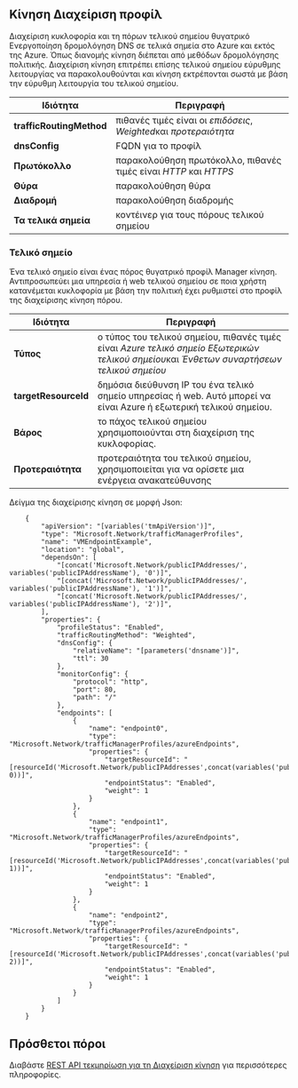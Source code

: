 ## <a name="traffic-manager-profile"></a>Κίνηση Διαχείριση προφίλ

Διαχείριση κυκλοφορία και τη πόρων τελικού σημείου θυγατρικό Ενεργοποίηση δρομολόγηση DNS σε τελικά σημεία στο Azure και εκτός της Azure. Όπως διανομής κίνηση διέπεται από μεθόδων δρομολόγησης πολιτικής. Διαχείριση κίνηση επιτρέπει επίσης τελικού σημείου εύρυθμης λειτουργίας να παρακολουθούνται και κίνηση εκτρέπονται σωστά με βάση την εύρυθμη λειτουργία του τελικού σημείου. 

| Ιδιότητα | Περιγραφή |
|---|---|
|**trafficRoutingMethod**| πιθανές τιμές είναι οι *επιδόσεις*, *Weighted*και *προτεραιότητα* | 
| **dnsConfig** | FQDN για το προφίλ | 
| **Πρωτόκολλο** | παρακολούθηση πρωτόκολλο, πιθανές τιμές είναι *HTTP* και *HTTPS*|
| **Θύρα** | παρακολούθηση θύρα |  
| **Διαδρομή** | παρακολούθηση διαδρομής |
| **Τα τελικά σημεία** |  κοντέινερ για τους πόρους τελικού σημείου | 

### <a name="endpoint"></a>Τελικό σημείο 

Ένα τελικό σημείο είναι ένας πόρος θυγατρικό προφίλ Manager κίνηση. Αντιπροσωπεύει μια υπηρεσία ή web τελικού σημείου σε ποια χρήστη κατανέμεται κυκλοφορία με βάση την πολιτική έχει ρυθμιστεί στο προφίλ της διαχείρισης κίνηση πόρου. 

| Ιδιότητα | Περιγραφή | 
|---|---| 
| **Τύπος** |  ο τύπος του τελικού σημείου, πιθανές τιμές είναι *Azure τελικό σημείο* *Εξωτερικών τελικού σημείου*και *Ένθετων συναρτήσεων τελικού σημείου* | 
| **targetResourceId** |  δημόσια διεύθυνση IP του ένα τελικό σημείο υπηρεσίας ή web. Αυτό μπορεί να είναι Azure ή εξωτερική τελικού σημείου. | 
| **Βάρος** | το πάχος τελικού σημείου χρησιμοποιούνται στη διαχείριση της κυκλοφορίας. | 
| **Προτεραιότητα** | προτεραιότητα του τελικού σημείου, χρησιμοποιείται για να ορίσετε μια ενέργεια ανακατεύθυνσης |

Δείγμα της διαχείρισης κίνηση σε μορφή Json: 


        {
            "apiVersion": "[variables('tmApiVersion')]",
            "type": "Microsoft.Network/trafficManagerProfiles",
            "name": "VMEndpointExample",
            "location": "global",
            "dependsOn": [
                "[concat('Microsoft.Network/publicIPAddresses/', variables('publicIPAddressName'), '0')]",
                "[concat('Microsoft.Network/publicIPAddresses/', variables('publicIPAddressName'), '1')]",
                "[concat('Microsoft.Network/publicIPAddresses/', variables('publicIPAddressName'), '2')]",
            ],
            "properties": {
                "profileStatus": "Enabled",
                "trafficRoutingMethod": "Weighted",
                "dnsConfig": {
                    "relativeName": "[parameters('dnsname')]",
                    "ttl": 30
                },
                "monitorConfig": {
                    "protocol": "http",
                    "port": 80,
                    "path": "/"
                },
                "endpoints": [
                    {
                        "name": "endpoint0",
                        "type": "Microsoft.Network/trafficManagerProfiles/azureEndpoints",
                        "properties": {
                            "targetResourceId": "[resourceId('Microsoft.Network/publicIPAddresses',concat(variables('publicIPAddressName'), 0))]",
                            "endpointStatus": "Enabled",
                            "weight": 1
                        }
                    },
                    {
                        "name": "endpoint1",
                        "type": "Microsoft.Network/trafficManagerProfiles/azureEndpoints",
                        "properties": {
                            "targetResourceId": "[resourceId('Microsoft.Network/publicIPAddresses',concat(variables('publicIPAddressName'), 1))]",
                            "endpointStatus": "Enabled",
                            "weight": 1
                        }
                    },
                    {
                        "name": "endpoint2",
                        "type": "Microsoft.Network/trafficManagerProfiles/azureEndpoints",
                        "properties": {
                            "targetResourceId": "[resourceId('Microsoft.Network/publicIPAddresses',concat(variables('publicIPAddressName'), 2))]",
                            "endpointStatus": "Enabled",
                            "weight": 1
                        }
                    }
                ]
            }
        }

 
## <a name="additional-resources"></a>Πρόσθετοι πόροι

Διαβάστε [REST API τεκμηρίωση για τη Διαχείριση κίνηση](https://msdn.microsoft.com/library/azure/mt163664.aspx) για περισσότερες πληροφορίες.
